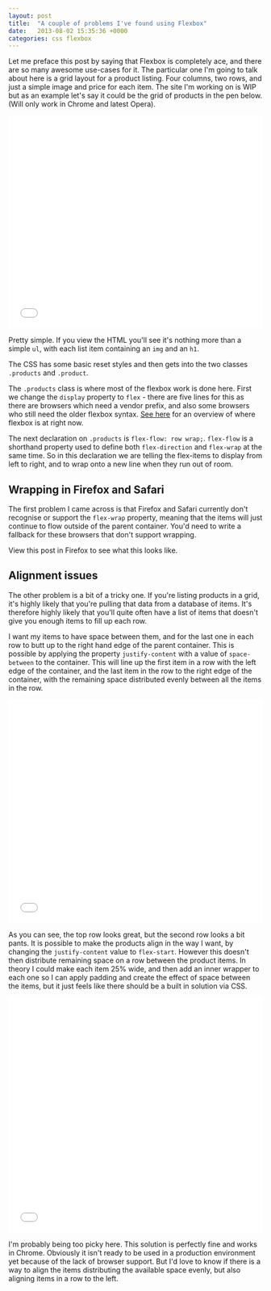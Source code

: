 ```yaml
---
layout: post
title:  "A couple of problems I've found using Flexbox"
date:   2013-08-02 15:35:36 +0000
categories: css flexbox
---
```

Let me preface this post by saying that Flexbox is completely ace, and there are so many awesome use-cases for it. The particular one I'm going to talk about here is a grid layout for a product listing. Four columns, two rows, and just a simple image and price for each item. The site I'm working on is WIP but as an example let's say it could be the grid of products in the pen below. (Will only work in Chrome and latest Opera).

<iframe id="cp_embed_mnoqd" src="//codepen.io/ashrobbins/embed/mnoqd?height=423&theme-id=0&slug-hash=mnoqd&user=ashrobbins&default-tab=result" scrolling="no" frameborder="0" height="423" allowtransparency="true" class="cp_embed_iframe" style="width: 100%; overflow: hidden;"></iframe>

Pretty simple. If you view the HTML you'll see it's nothing more than a simple `ul`, with each list item containing an `img` and an `h1`.

The CSS has some basic reset styles and then gets into the two classes `.products` and `.product`.

The `.products` class is where most of the flexbox work is done here. First we change the `display` property to `flex` - there are five lines for this as there are browsers which need a vendor prefix, and also some browsers who still need the older flexbox syntax. [See here](http://css-tricks.com/snippets/css/a-guide-to-flexbox/) for an overview of where flexbox is at right now.

The next declaration on `.products` is `flex-flow: row wrap;`. `flex-flow` is a shorthand property used to define both `flex-direction` and `flex-wrap` at the same time. So in this declaration we are telling the flex-items to display from left to right, and to wrap onto a new line when they run out of room.

## Wrapping in Firefox and Safari

The first problem I came across is that Firefox and Safari currently don't recognise or support the `flex-wrap` property, meaning that the items will just continue to flow outside of the parent container. You'd need to write a fallback for these browsers that don't support wrapping.

View this post in Firefox to see what this looks like.

## Alignment issues

The other problem is a bit of a tricky one. If you're listing products in a grid, it's highly likely that you're pulling that data from a database of items. It's therefore highly likely that you'll quite often have a list of items that doesn't give you enough items to fill up each row.

I want my items to have space between them, and for the last one in each row to butt up to the right hand edge of the parent container. This is possible by applying the property `justify-content` with a value of `space-between` to the container. This will line up the first item in a row with the left edge of the container, and the last item in the row to the right edge of the container, with the remaining space distributed evenly between all the items in the row.

<iframe id="cp_embed_mexFs" src="//codepen.io/ashrobbins/embed/mexFs?height=444&theme-id=344&slug-hash=mexFs&user=ashrobbins&default-tab=result" scrolling="no" frameborder="0" height="444" allowtransparency="true" class="cp_embed_iframe" style="width: 100%; overflow: hidden;"></iframe>

As you can see, the top row looks great, but the second row looks a bit pants. It is possible to make the products align in the way I want, by changing the `justify-content` value to `flex-start`. However this doesn't then distribute remaining space on a row between the product items. In theory I could make each item 25% wide, and then add an inner wrapper to each one so I can apply padding and create the effect of space between the items, but it just feels like there should be a built in solution via CSS.

<iframe id="cp_embed_ofJqg" src="//codepen.io/ashrobbins/embed/ofJqg?height=467&theme-id=344&slug-hash=ofJqg&user=ashrobbins&default-tab=result" scrolling="no" frameborder="0" height="467" allowtransparency="true" class="cp_embed_iframe" style="width: 100%; overflow: hidden;"></iframe>

I'm probably being too picky here. This solution is perfectly fine and works in Chrome. Obviously it isn't ready to be used in a production environment yet because of the lack of browser support. But I'd love to know if there is a way to align the items distributing the available space evenly, but also aligning items in a row to the left.
